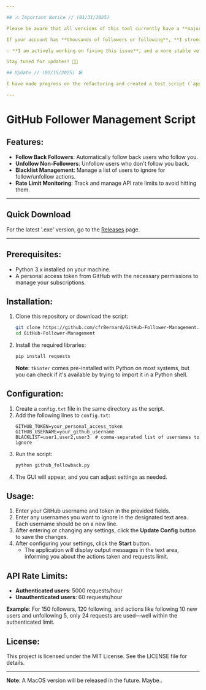 ```yaml
---

## ⚠️ Important Notice // (01/31/2025) 

Please be aware that all versions of this tool currently have a **major issue** that affects users with several thousand followers/following. 🚨

If your account has **thousands of followers or following**, **I strongly advise against using this tool at the moment**. There are known issues with pagination and the handling of large user lists, which may result in incomplete or incorrect data being processed.

💡 **I am actively working on fixing this issue**, and a more stable version will be available soon. Thank you for your patience and understanding!

Stay tuned for updates! 🔧🚀

## Update // (02/15/2025) 🛠

I have made progress on the refactoring and created a test script (`app.py` in the `dev` branch) that focuses solely on data collection. The script is highly robust, and everything appears to be functioning correctly. The next step is to rebuild the application around this script.

---
```


# GitHub Follower Management Script

## Features:
- **Follow Back Followers**: Automatically follow back users who follow you.
- **Unfollow Non-Followers**: Unfollow users who don't follow you back.
- **Blacklist Management**: Manage a list of users to ignore for follow/unfollow actions.
- **Rate Limit Monitoring**: Track and manage API rate limits to avoid hitting them.

---

## Quick Download
For the latest '.exe' version, go to the [Releases](https://github.com/cfrBernard/GitHub-Follower-Management/releases) page.

---

## Prerequisites:
- Python 3.x installed on your machine.
- A personal access token from GitHub with the necessary permissions to manage your subscriptions.

## Installation:
1. Clone this repository or download the script:
    ```bash
    git clone https://github.com/cfrBernard/GitHub-Follower-Management.git
    cd GitHub-Follower-Management
    ```
2. Install the required libraries:
    ```bash
    pip install requests
    ```
   **Note**: `tkinter` comes pre-installed with Python on most systems, but you can check if it's available by trying to import it in a Python shell.

## Configuration:
1. Create a `config.txt` file in the same directory as the script.
2. Add the following lines to `config.txt`:
    ```text
    GITHUB_TOKEN=your_personal_access_token
    GITHUB_USERNAME=your_github_username
    BLACKLIST=user1,user2,user3  # comma-separated list of usernames to ignore
    ```
3. Run the script:
    ```bash
    python github_followback.py
    ```
4. The GUI will appear, and you can adjust settings as needed.

## Usage:
1. Enter your GitHub username and token in the provided fields.
2. Enter any usernames you want to ignore in the designated text area. Each username should be on a new line.
3. After entering or changing any settings, click the **Update Config** button to save the changes.
4. After configuring your settings, click the **Start** button.
    - The application will display output messages in the text area, informing you about the actions taken and requests limit.

## API Rate Limits:
- **Authenticated users**: 5000 requests/hour
- **Unauthenticated users**: 60 requests/hour

**Example**: For 150 followers, 120 following, and actions like following 10 new users and unfollowing 5, only 24 requests are used—well within the authenticated limit.

## License: 
This project is licensed under the MIT License. See the LICENSE file for details.

---

**Note**: A MacOS version will be released in the future. Maybe..

